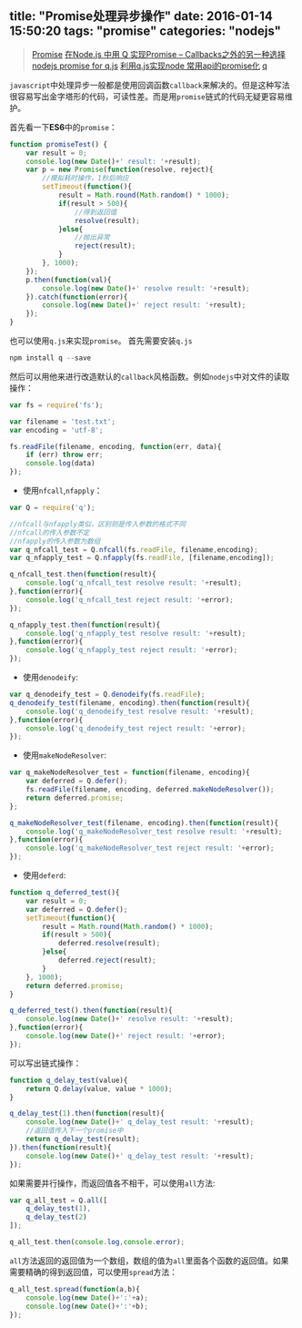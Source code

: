 title: "Promise处理异步操作"
date: 2016-01-14 15:50:20
tags: "promise"
categories: "nodejs"
---

> [Promise](https://developer.mozilla.org/en-US/docs/Web/JavaScript/Reference/Global_Objects/Promise)
> [在Node.js 中用 Q 实现Promise – Callbacks之外的另一种选择](http://www.ituring.com.cn/article/54547)
> [nodejs promise for q.js](http://my.oschina.net/tongjh/blog/275378?fromerr=fB9aMhnD)
> [利用q.js实现node 常用api的promise化](http://www.tuicool.com/articles/AjaUjyJ)
> [q](https://github.com/kriskowal/q)

`javascript`中处理异步一般都是使用回调函数`callback`来解决的。但是这种写法很容易写出金字塔形的代码，可读性差。而是用`promise`链式的代码无疑更容易维护。

首先看一下**ES6**中的`promise`：
```js
function promiseTest() {
	var result = 0;
	console.log(new Date()+' result: '+result);
	var p = new Promise(function(resolve, reject){
	    //模拟耗时操作，1秒后响应
		setTimeout(function(){
			result = Math.round(Math.random() * 1000);
			if(result > 500){
			    //得到返回值
				resolve(result);
			}else{
			    //抛出异常
				reject(result);
			}
		}, 1000);
	});
	p.then(function(val){
		console.log(new Date()+' resolve result: '+result);
	}).catch(function(error){
		console.log(new Date()+' reject result: '+result);
	});
}
```
也可以使用`q.js`来实现`promise`。
首先需要安装`q.js`
```js
npm install q --save
```
然后可以用他来进行改造默认的`callback`风格函数。例如`nodejs`中对文件的读取操作：
```js
var fs = require('fs');

var filename = 'test.txt';
var encoding = 'utf-8';

fs.readFile(filename, encoding, function(err, data){
	if (err) throw err;
	console.log(data)
});
```
* 使用`nfcall`,`nfapply`：
```js
var Q = require('q');

//nfcall与nfapply类似，区别则是传入参数的格式不同
//nfcall的传入参数不定
//nfapply的传入参数为数组
var q_nfcall_test = Q.nfcall(fs.readFile, filename,encoding);
var q_nfapply_test = Q.nfapply(fs.readFile, [filename,encoding]);

q_nfcall_test.then(function(result){
	console.log('q_nfcall_test resolve result: '+result);
},function(error){
	console.log('q_nfcall_test reject result: '+error);
});

q_nfapply_test.then(function(result){
	console.log('q_nfapply_test resolve result: '+result);
},function(error){
	console.log('q_nfapply_test reject result: '+error);
});
```
* 使用`denodeify`:
```js
var q_denodeify_test = Q.denodeify(fs.readFile);
q_denodeify_test(filename, encoding).then(function(result){
	console.log('q_denodeify_test resolve result: '+result);
},function(error){
	console.log('q_denodeify_test reject result: '+error);
});
```
* 使用`makeNodeResolver`:
```js
var q_makeNodeResolver_test = function(filename, encoding){
	var deferred = Q.defer();
	fs.readFile(filename, encoding, deferred.makeNodeResolver());
	return deferred.promise;
};

q_makeNodeResolver_test(filename, encoding).then(function(result){
	console.log('q_makeNodeResolver_test resolve result: '+result);
},function(error){
	console.log('q_makeNodeResolver_test reject result: '+error);
});
```
* 使用`deferd`:
```js
function q_deferred_test(){
	var result = 0;
	var deferred = Q.defer();
	setTimeout(function(){
		result = Math.round(Math.random() * 1000);
		if(result > 500){
			deferred.resolve(result);
		}else{
			deferred.reject(result);
		}
	}, 1000);
	return deferred.promise;
}

q_deferred_test().then(function(result){
	console.log(new Date()+' resolve result: '+result);
},function(error){
	console.log(new Date()+' reject result: '+error);
});
```
可以写出链式操作：
```js
function q_delay_test(value){
	return Q.delay(value, value * 1000);
}

q_delay_test(1).then(function(result){
	console.log(new Date()+' q_delay_test result: '+result);
	//返回值传入下一个promise中
	return q_delay_test(result);
}).then(function(result){
	console.log(new Date()+' q_delay_test result: '+result);
});
```
如果需要并行操作，而返回值各不相干，可以使用`all`方法:
```js
var q_all_test = Q.all([
	q_delay_test(1),
	q_delay_test(2)
]);

q_all_test.then(console.log,console.error);
```
`all`方法返回的返回值为一个数组，数组的值为`all`里面各个函数的返回值。如果需要精确的得到返回值，可以使用`spread`方法：
```js
q_all_test.spread(function(a,b){
	console.log(new Date()+':'+a);
	console.log(new Date()+':'+b);
});
```